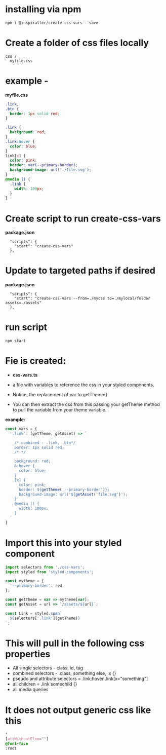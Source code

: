 # installing via npm
```
npm i @inspiraller/create-css-vars --save
```

# Create a folder of css files locally
```
css /
  myfile.css
```

# example -
**myfile.css**
```css
.link,
.btn {
  border: 1px solid red;
}

.link {
  background: red;
}
.link:hover {
  color: blue;
}
link[x] {
  color: pink;
  border: var(--primary-border);
  background-image: url('./file.svg');
}
@media () {
  .link {
    width: 100px;
  }
}
```

# Create script to run create-css-vars
**package.json**
```
  "scripts": {
    "start": "create-css-vars"
  },
```

# Update to targeted paths if desired
**package.json**
```
  "scripts": {
    "start": "create-css-vars --from=./mycss to=./mylocal/folder assets=./assets"
  },
```

# run script
```
npm start
```

# Fie is created:
- **css-vars.ts**

- a file with variables to reference the css in your styled components.
- Notice, the replacement of var to getTheme()
- You can then extract the css from this passing your getTheme method to pull the variable from your theme variable.

**example:**
```typescript
const vars = {
  '.link': (getTheme, getAsset) => `

    /* combined - .link, .btn*/
    border: 1px solid red;
    /* */

    background: red;
    &:hover {
      color: blue;
    }
    [x] {
      color: pink;
      border: ${getTheme('--primary-border')};
      background-image: url('${getAsset('file.svg')');
    }
    @media () {
      width: 100px;
    }
  `
}
```

# Import this into your styled component
```typescript
import selectors from './css-vars';
import styled from 'styled-components';

const mytheme = {
  '--primary-border': red
};

const getTheme = var => mytheme[var];
const getAsset = url => `/assets/${url}`;

const Link = styled.span`
  ${selectors['.link'](getTheme)}
`;
```

# This will pull in the following css properties
- All single selectors - class, id, tag
- combined selectors - .class, something else, .x {}
- pseudo and attribute selectors = .link:hover .link[x="something"]
- all children = .link somechild {}
- all media queries

 # It does not output generic css like this
 ```css
*
[attWithoutElem=""]
@font-face
:root
 ```
